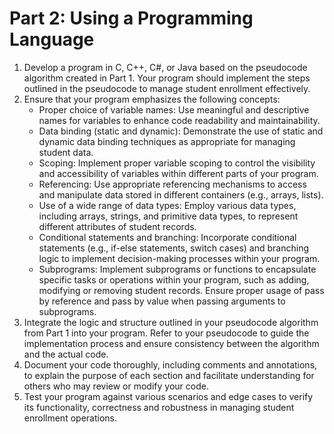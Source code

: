 # Part 2: Using a Programming Language

1. Develop a program in C, C++, C#, or Java based on the pseudocode algorithm created in Part 1. Your program should implement the steps outlined in the pseudocode to manage student enrollment effectively.
2. Ensure that your program emphasizes the following concepts:
     - Proper choice of variable names: Use meaningful and descriptive names for variables to enhance code readability and maintainability.
     - Data binding (static and dynamic): Demonstrate the use of static and dynamic data binding techniques as appropriate for managing student data.
     - Scoping: Implement proper variable scoping to control the visibility and accessibility of variables within different parts of your program.
     - Referencing: Use appropriate referencing mechanisms to access and manipulate data stored in different containers (e.g., arrays, lists).
     - Use of a wide range of data types: Employ various data types, including arrays, strings, and primitive data types, to represent different attributes of student records.
     - Conditional statements and branching: Incorporate conditional statements (e.g., if-else statements, switch cases) and branching logic to implement decision-making processes within your program.
     - Subprograms: Implement subprograms or functions to encapsulate specific tasks or operations within your program, such as adding, modifying or removing student records. Ensure proper usage of pass by reference and pass by value when passing arguments to subprograms.
3. Integrate the logic and structure outlined in your pseudocode algorithm from Part 1 into your program. Refer to your pseudocode to guide the implementation process and ensure consistency between the algorithm and the actual code.
4. Document your code thoroughly, including comments and annotations, to explain the purpose of each section and facilitate understanding for others who may review or modify your code.
5. Test your program against various scenarios and edge cases to verify its functionality, correctness and robustness in managing student enrollment operations.